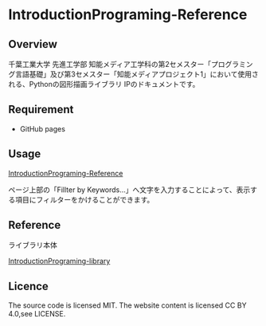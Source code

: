 # IntroductionPrograming-Reference
## Overview
千葉工業大学 先進工学部 知能メディア工学科の第2セメスター「プログラミング言語基礎」及び第3セメスター「知能メディアプロジェクト1」において使用される、Pythonの図形描画ライブラリ IPのドキュメントです。

## Requirement
- GitHub pages

## Usage
[IntroductionPrograming-Reference](https://github.com/aais-lab/IntroductionPrograming-Reference/deployments/github-pages)

ページ上部の「Fillter by Keywords...」へ文字を入力することによって、表示する項目にフィルターをかけることができます。

## Reference
ライブラリ本体

[IntroductionPrograming-library](https://github.com/aais-lab/IntroductionPrograming-library)

## Licence
The source code is licensed MIT. The website content is licensed CC BY 4.0,see LICENSE.
